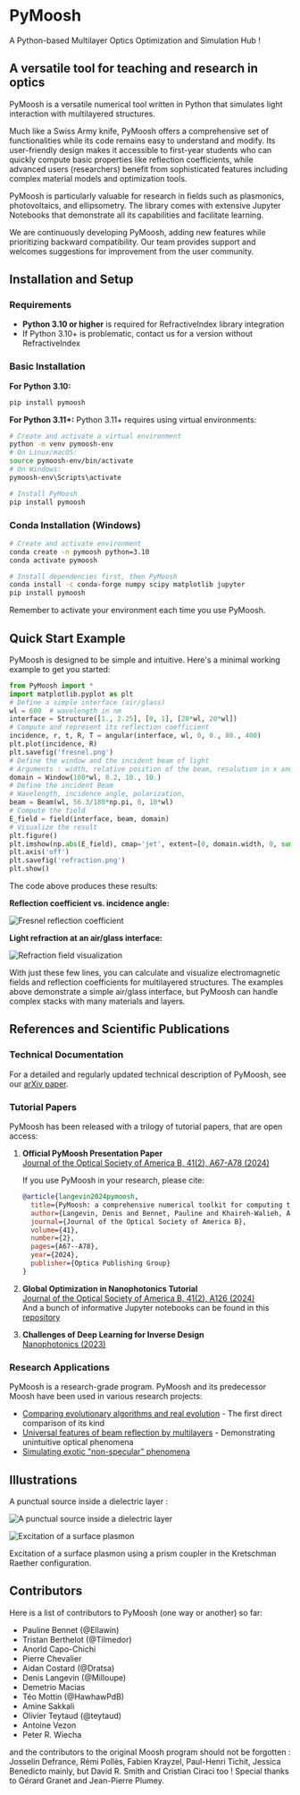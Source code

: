 # PyMoosh

A Python-based Multilayer Optics Optimization and Simulation Hub !

## A versatile tool for teaching and research in optics

PyMoosh is a versatile numerical tool written in Python that simulates light interaction with multilayered structures.

Much like a Swiss Army knife, PyMoosh offers a comprehensive set of functionalities while its code remains easy to understand and modify. Its user-friendly design makes it accessible to first-year students who can quickly compute basic properties like reflection coefficients, while advanced users (researchers) benefit from sophisticated features including complex material models and optimization tools.

PyMoosh is particularly valuable for research in fields such as plasmonics, photovoltaics, and ellipsometry. The library comes with extensive Jupyter Notebooks that demonstrate all its capabilities and facilitate learning.

We are continuously developing PyMoosh, adding new features while prioritizing backward compatibility. Our team provides support and welcomes suggestions for improvement from the user community.


## Installation and Setup

### Requirements
- **Python 3.10 or higher** is required for RefractiveIndex library integration
- If Python 3.10+ is problematic, contact us for a version without RefractiveIndex

### Basic Installation

**For Python 3.10:**
```bash
pip install pymoosh
```

**For Python 3.11+:**
Python 3.11+ requires using virtual environments:
```bash
# Create and activate a virtual environment
python -m venv pymoosh-env
# On Linux/macOS:
source pymoosh-env/bin/activate
# On Windows:
pymoosh-env\Scripts\activate

# Install PyMoosh
pip install pymoosh
```

### Conda Installation (Windows)
```bash
# Create and activate environment
conda create -n pymoosh python=3.10
conda activate pymoosh

# Install dependencies first, then PyMoosh
conda install -c conda-forge numpy scipy matplotlib jupyter
pip install pymoosh
```

Remember to activate your environment each time you use PyMoosh.

## Quick Start Example

PyMoosh is designed to be simple and intuitive. Here's a minimal working example to get you started:

```python
from PyMoosh import *
import matplotlib.pyplot as plt
# Define a simple interface (air/glass)
wl = 600  # wavelength in nm
interface = Structure([1., 2.25], [0, 1], [20*wl, 20*wl])
# Compute and represent its reflection coefficient
incidence, r, t, R, T = angular(interface, wl, 0, 0., 80., 400)
plt.plot(incidence, R)
plt.savefig('fresnel.png')
# Define the window and the incident beam of light
# Arguments : width, relative position of the beam, resolution in x and y
domain = Window(100*wl, 0.2, 10., 10.)
# Define the incident Beam
# Wavelength, incidence angle, polarization,
beam = Beam(wl, 56.3/180*np.pi, 0, 10*wl)
# Compute the field
E_field = field(interface, beam, domain)
# Visualize the result
plt.figure()
plt.imshow(np.abs(E_field), cmap='jet', extent=[0, domain.width, 0, sum(interface.thickness)])
plt.axis('off')
plt.savefig('refraction.png')
plt.show()
```

The code above produces these results:

**Reflection coefficient vs. incidence angle:**

![Fresnel reflection coefficient](fresnel.png)

**Light refraction at an air/glass interface:**

![Refraction field visualization](refraction.png)

With just these few lines, you can calculate and visualize electromagnetic fields and reflection coefficients for multilayered structures. The examples above demonstrate a simple air/glass interface, but PyMoosh can handle complex stacks with many materials and layers.

## References and Scientific Publications

### Technical Documentation
For a detailed and regularly updated technical description of PyMoosh, see our [arXiv paper](https://arxiv.org/abs/2309.00654).

### Tutorial Papers
PyMoosh has been released with a trilogy of tutorial papers, that are open access:

1. **Official PyMoosh Presentation Paper**  
   [Journal of the Optical Society of America B, 41(2), A67-A78 (2024)](https://opg.optica.org/josab/fulltext.cfm?uri=josab-41-2-A67)

   If you use PyMoosh in your research, please cite:
   ```bibtex
   @article{langevin2024pymoosh,
     title={PyMoosh: a comprehensive numerical toolkit for computing the optical properties of multilayered structures},
     author={Langevin, Denis and Bennet, Pauline and Khaireh-Walieh, Abdourahman and Wiecha, Peter and Teytaud, Olivier and Moreau, Antoine},
     journal={Journal of the Optical Society of America B},
     volume={41},
     number={2},
     pages={A67--A78},
     year={2024},
     publisher={Optica Publishing Group}
   }
   ```

2. **Global Optimization in Nanophotonics Tutorial**  
   [Journal of the Optical Society of America B, 41(2), A126 (2024)](https://opg.optica.org/josab/fulltext.cfm?uri=josab-41-2-A126)  
   And a bunch of informative Jupyter notebooks can be found in this [repository](https://github.com/Ellawin/tuto_global_optimization_photonics)

3. **Challenges of Deep Learning for Inverse Design**  
   [Nanophotonics (2023)](https://www.degruyterbrill.com/document/doi/10.1515/nanoph-2023-0527/pdf?licenseType=open-access)

### Research Applications
PyMoosh is a research-grade program. PyMoosh and its predecessor Moosh have been used in various research projects:

- [Comparing evolutionary algorithms and real evolution](https://www.nature.com/articles/s41598-020-68719-3) - The first direct comparison of its kind
- [Universal features of beam reflection by multilayers](https://arxiv.org/abs/1609.08473) - Demonstrating unintuitive optical phenomena
- [Simulating exotic "non-specular" phenomena](https://jeos.edpsciences.org/articles/jeos/pdf/2010/01/jeos20100510025.pdf)

## Illustrations

A punctual source inside a dielectric layer :

![A punctual source inside a dielectric layer](field.png)

![Excitation of a surface plasmon](spr.png)

Excitation of a surface plasmon using a prism coupler in the Kretschman Raether configuration. 

## Contributors

Here is a list of contributors to PyMoosh (one way or another) so far:

* Pauline Bennet (@Ellawin)
* Tristan Berthelot (@Tilmedor)
* Anorld Capo-Chichi
* Pierre Chevalier
* Aidan Costard (@Dratsa)
* Denis Langevin (@Milloupe)
* Demetrio Macias
* Téo Mottin (@HawhawPdB)
* Amine Sakkali
* Olivier Teytaud (@teytaud)
* Antoine Vezon
* Peter R. Wiecha

and the contributors to the original Moosh program should not be forgotten : Josselin Defrance, Rémi Pollès, Fabien Krayzel, Paul-Henri Tichit, Jessica Benedicto mainly, but David R. Smith and Cristian Ciraci too ! Special thanks to Gérard Granet and Jean-Pierre Plumey.
